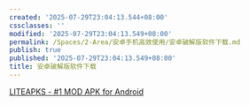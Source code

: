 ```yaml
---
created: '2025-07-29T23:04:13.544+08:00'
cssclasses: ''
modified: '2025-07-29T23:04:13.549+08:00'
permalink: /Spaces/2-Area/安卓手机高效使用/安卓破解版软件下载.md
publish: true
published: '2025-07-29T23:04:13.549+08:00'
title: 安卓破解版软件下载
---
```

[LITEAPKS - #1 MOD APK for Android](https://liteapks.com/)